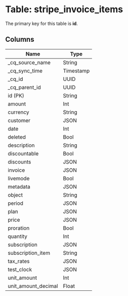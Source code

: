 # Table: stripe_invoice_items

The primary key for this table is **id**.

## Columns

| Name          | Type          |
| ------------- | ------------- |
|_cq_source_name|String|
|_cq_sync_time|Timestamp|
|_cq_id|UUID|
|_cq_parent_id|UUID|
|id (PK)|String|
|amount|Int|
|currency|String|
|customer|JSON|
|date|Int|
|deleted|Bool|
|description|String|
|discountable|Bool|
|discounts|JSON|
|invoice|JSON|
|livemode|Bool|
|metadata|JSON|
|object|String|
|period|JSON|
|plan|JSON|
|price|JSON|
|proration|Bool|
|quantity|Int|
|subscription|JSON|
|subscription_item|String|
|tax_rates|JSON|
|test_clock|JSON|
|unit_amount|Int|
|unit_amount_decimal|Float|